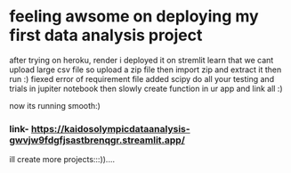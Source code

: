 # feeling awsome on deploying my first data analysis project

after trying on heroku, render i deployed it on stremlit
learn that we cant upload large csv file so upload a zip file then import zip and extract it then run :)
fiexed error of requirement file added scipy 
do all your testing and trials in jupiter notebook then slowly create function in ur app and link all :)

now its running smooth:)
### link- https://kaidosolympicdataanalysis-gwvjw9fdgfjsastbrenqgr.streamlit.app/
ill create more projects:::))....
 
